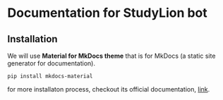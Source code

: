 # Documentation for StudyLion bot

## Installation

We will use **Material for MkDocs theme** that is for MkDocs (a static site generator for documentation).

```
pip install mkdocs-material
```

for more installaton process, checkout its official documentation, [link](https://squidfunk.github.io/mkdocs-material/getting-started/).

